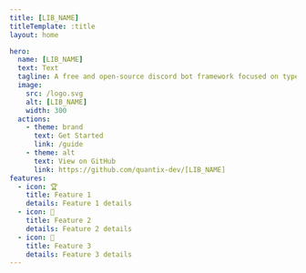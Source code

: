 ```yaml
---
title: [LIB_NAME]
titleTemplate: :title
layout: home

hero:
  name: [LIB_NAME]
  text: Text
  tagline: A free and open-source discord bot framework focused on type-safety and ease of use.
  image:
    src: /logo.svg
    alt: [LIB_NAME]
    width: 300
  actions:
    - theme: brand
      text: Get Started
      link: /guide
    - theme: alt
      text: View on GitHub
      link: https://github.com/quantix-dev/[LIB_NAME]
features:
  - icon: 🏆
    title: Feature 1
    details: Feature 1 details
  - icon: 🥈
    title: Feature 2
    details: Feature 2 details
  - icon: 🥉
    title: Feature 3
    details: Feature 3 details
---
```


